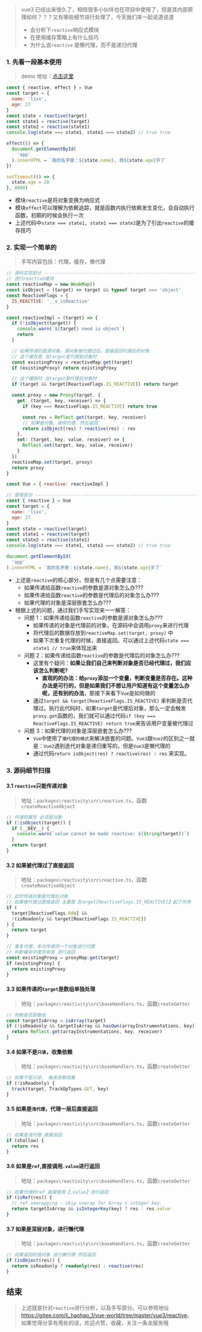 > vue3 已经出来很久了，相信很多小伙伴也在项目中使用了，但是其内部原理如何？？？又有哪些细节进行处理了，今天我们来一起说道说道
>
> - 会分析下`reactive`响应式模块
> - 在使用缓存策略上有什么技巧
> - 为什么说`reactive` 是懒代理，而不是递归代理

### 1. 先看一段基本使用

> demo 地址：[点击这里](https://gitee.com/li_haohao_1/vue-world/tree/master/vue3/reactive)

```js
const { reactive, effect } = Vue
const target = {
  name: 'lixx',
  age: 27
}
const state = reactive(target)
const state1 = reactive(target)
const state2 = reactive(state1)
console.log(state === state1, state1 === state2) // true true

effect(() => {
  document.getElementById(
    'app'
  ).innerHTML = `我的名字是：${state.name}, 我${state.age}岁了`
})

setTimeout(() => {
  state.age = 28
}, 4000)
```

- 模块`reactive`是将对象变换为响应式
- 模块`effect`可以理解为依赖追踪，就是函数内执行依赖发生变化，会自动执行函数，初期的时候会执行一次
- 上述代码中`state === state1, state1 === state2`是为了引出`reactive`的缓存技巧

### 2. 实现一个简单的

> 手写内容包括：代理，缓存，懒代理

```js
// 源码实现部分 -----------------------------------------------------------
// 进行reactive缓存
const reactiveMap = new WeakMap()
const isObject = (target) => target && typeof target === 'object'
const ReactiveFlags = {
  IS_REACTIVE: '__v_isReactive'
}

const reactiveImpl = (target) => {
  if (!isObject(target)) {
    console.warn(`${target} need is object`)
    return
  }

  // 如果传递的是源对象，源对象被代理过后，直接返回代理后的对象
  // 这个缓存是 当target是代理前对象时
  const existingProxy = reactiveMap.get(target)
  if (existingProxy) return existingProxy

  // 这个缓存时 当target是代理后对象时
  if (target && target[ReactiveFlags.IS_REACTIVE]) return target

  const proxy = new Proxy(target, {
    get: (target, key, receiver) => {
      if (key === ReactiveFlags.IS_REACTIVE) return true

      const res = Reflect.get(target, key, receiver)
      // 如果是对象，继续代理，然后返回
      return isObject(res) ? reactive(res) : res
    },
    set: (target, key, value, receiver) => {
      Reflect.set(target, key, value, receiver)
    }
  })
  reactiveMap.set(target, proxy)
  return proxy
}

const Vue = { reactive: reactiveImpl }

// 使用部分 -------------------------------------------------------------------
const { reactive } = Vue
const target = {
  name: 'lixx',
  age: 27
}
const state = reactive(target)
const state1 = reactive(target)
const state2 = reactive(state1)
console.log(state === state1, state1 === state2) // true true

document.getElementById(
  'app'
).innerHTML = `我的名字是：${state.name}, 我${state.age}岁了`
```

- 上述是`reactive`的核心部分，但是有几个点需要注意：
  - 如果传递给函数`reactive`的参数是源对象怎么办???
  - 如果传递给函数`reactive`的参数是代理后的对象怎么办???
  - 如果代理的对象是深层嵌套怎么办???
- 根据上述的问题，通过我们手写实现来一一解答：
  - 问题 1：如果传递给函数`reactive`的参数是源对象怎么办???
    - 如果传递的对象是代理前的对象，在源码中会调用`proxy`来进行代理
    - 将代理后的数据存放到`reactiveMap.set(target, proxy)` 中
    - 如果下次重复代理的时候，直接返回。可以通过上述代码`state === state1 // true`来体现出来
  - 问题 2：如果传递给函数`reactive`的参数是代理后的对象怎么办???
    - 这里有个疑问：**如果让我们自己来判断对象是否已经代理过，我们应该怎么判断呢?**
      - **直观的的办法：给`proxy`添加一个变量，判断变量是否存在。这种办法是可行的，但是如果我们不想让用户知道有这个变量怎么办呢，还有别的办法**，那接下来看下`Vue`是如何做的
    - 通过`target && target[ReactiveFlags.IS_REACTIVE]` 来判断是否代理过。执行此代码时，如果`target`是代理后对象，那么一定会触发`proxy.get`函数的，我们就可以通过代码`if (key === ReactiveFlags.IS_REACTIVE) return true`来告诉用户变量被代理过
  - 问题 3：如果代理的对象是深层嵌套怎么办???
    - `Vue`中使用了`懒代理的模式`来解决嵌套的问题。`Vue3`跟`Vue2`的区别之一就是：`Vue2`遇到迭代对象是递归重写的。但是`Vue3`是懒代理的
    - 通过代码`return isObject(res) ? reactive(res) : res` 来实现。

### 3. 源码细节扫描

#### 3.1 `reactive`只能传递对象

> 地址：`packages\reactivity\src\reactive.ts`，函数`createReactiveObject`

```ts
// 传递的属性 必须是对象
if (!isObject(target)) {
  if (__DEV__) {
    console.warn(`value cannot be made reactive: ${String(target)}`)
  }
  return target
}
```

#### 3.2 如果被代理过了直接返回

> 地址：`packages\reactivity\src\reactive.ts`，函数`createReactiveObject`

```ts
// 此时传递对象是代理后对象
// 如果被代理过直接返回 主要是【target[ReactiveFlags.IS_REACTIVE]】起了作用
if (
  target[ReactiveFlags.RAW] &&
  !(isReadonly && target[ReactiveFlags.IS_REACTIVE])
) {
  return target
}

// 重复代理，多次传递同一个对象进行代理
// 判断缓存中是否有值 进行返回
const existingProxy = proxyMap.get(target)
if (existingProxy) {
  return existingProxy
}
```

#### 3.3 如果传递的`target`是数组单独处理

> 地址：`packages\reactivity\src\baseHandlers.ts`，函数`createGetter`

```ts
// 判断是否是数组
const targetIsArray = isArray(target)
if (!isReadonly && targetIsArray && hasOwn(arrayInstrumentations, key)) {
  return Reflect.get(arrayInstrumentations, key, receiver)
}
```

#### 3.4 如果不是`只读`，收集依赖

> 地址：`packages\reactivity\src\baseHandlers.ts`，函数`createGetter`

```ts
// 如果不是只读， 触发依赖收集
if (!isReadonly) {
  track(target, TrackOpTypes.GET, key)
}
```

#### 3.5 如果是`浅代理`，代理一层后直接返回

> 地址：`packages\reactivity\src\baseHandlers.ts`，函数`createGetter`

```ts
// 如果是浅代理 直接返回
if (shallow) {
  return res
}
```

#### 3.6 如果是`ref`,直接调用`.value`进行返回

> 地址：`packages\reactivity\src\baseHandlers.ts`，函数`createGetter`

```ts
// 如果代理的ref 直接使用【.value】进行返回
if (isRef(res)) {
  // ref unwrapping - skip unwrap for Array + integer key.
  return targetIsArray && isIntegerKey(key) ? res : res.value
}
```

#### 3.7 如果是深层对象，进行懒代理

> 地址：`packages\reactivity\src\baseHandlers.ts`，函数`createGetter`

```ts
// 如果返回的值对象 进行懒代理 然后返回
if (isObject(res)) {
  return isReadonly ? readonly(res) : reactive(res)
}
```

## 结束

> 上述就是针对`reactive`进行分析，以及手写部分。可以参照地址<https://gitee.com/li_haohao_1/vue-world/tree/master/vue3/reactive>。如果觉得分享有用处的话，欢迎点赞，收藏，关注一条龙服务哦
